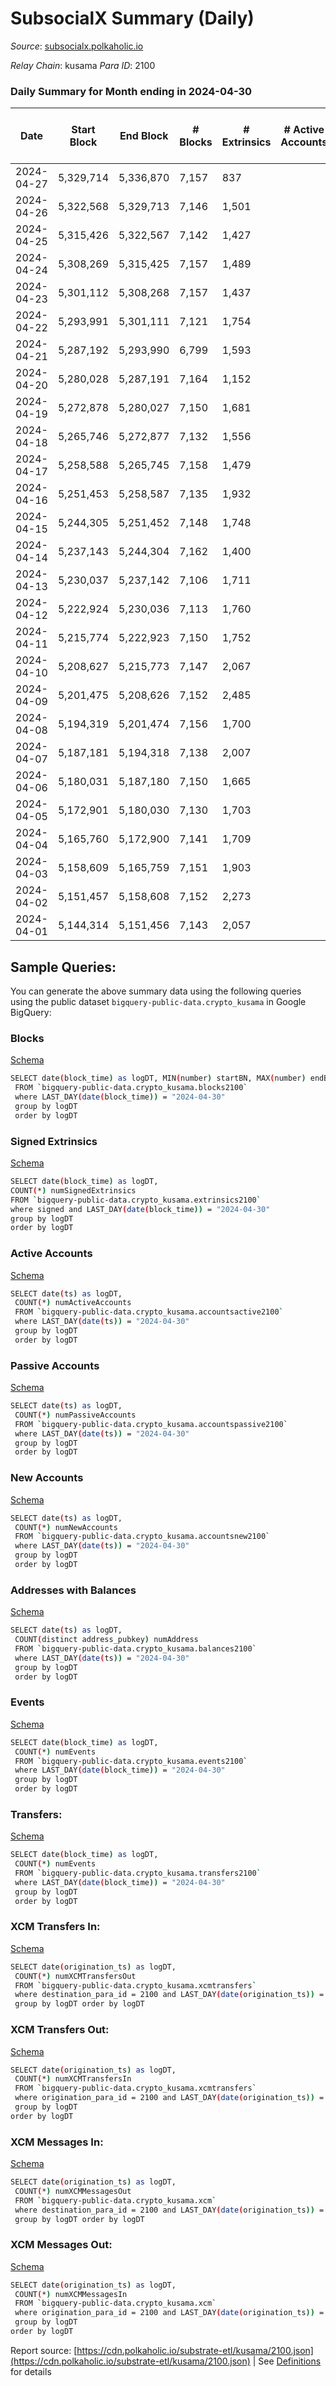 # SubsocialX Summary (Daily)

_Source_: [subsocialx.polkaholic.io](https://subsocialx.polkaholic.io)

*Relay Chain*: kusama
*Para ID*: 2100



### Daily Summary for Month ending in 2024-04-30


| Date    | Start Block | End Block | # Blocks | # Extrinsics | # Active Accounts | # Passive Accounts | # New Accounts | # Addresses | # Events  | # Transfers ($USD) | # XCM Transfers In ($USD) | # XCM Transfers Out ($USD) | # XCM In | # XCM Out | Issues |
|---------|-------------|-----------|----------|--------------|-------------------|--------------------|----------------|-------------|-----------|--------------------|---------------------------|----------------------------|----------|-----------|--------|
| 2024-04-27 | 5,329,714 | 5,336,870 | 7,157 | 837 |  |  |  |  | 17,753 | 30  |   |   |  |  |  |
| 2024-04-26 | 5,322,568 | 5,329,713 | 7,146 | 1,501 |  |  |  |  | 20,924 | 137  |   |   |  |  |  |
| 2024-04-25 | 5,315,426 | 5,322,567 | 7,142 | 1,427 |  |  |  |  | 20,356 | 60  |   |   |  |  |  |
| 2024-04-24 | 5,308,269 | 5,315,425 | 7,157 | 1,489 |  |  |  |  | 20,913 | 28  |   |   |  |  |  |
| 2024-04-23 | 5,301,112 | 5,308,268 | 7,157 | 1,437 |  |  |  |  | 20,471 | 18  |   |   |  |  |  |
| 2024-04-22 | 5,293,991 | 5,301,111 | 7,121 | 1,754 |  |  |  |  | 22,079 | 305  |   |   |  |  |  |
| 2024-04-21 | 5,287,192 | 5,293,990 | 6,799 | 1,593 |  |  |  |  | 20,743 | 8  |   |   |  |  |  |
| 2024-04-20 | 5,280,028 | 5,287,191 | 7,164 | 1,152 |  |  |  |  | 19,259 | 24  |   |   |  |  |  |
| 2024-04-19 | 5,272,878 | 5,280,027 | 7,150 | 1,681 |  |  |  |  | 21,973 | 12  |   |   |  |  |  |
| 2024-04-18 | 5,265,746 | 5,272,877 | 7,132 | 1,556 |  |  |  |  | 21,157 | 22  |   |   |  |  |  |
| 2024-04-17 | 5,258,588 | 5,265,745 | 7,158 | 1,479 |  |  |  |  | 20,976 | 6  |   |   |  |  |  |
| 2024-04-16 | 5,251,453 | 5,258,587 | 7,135 | 1,932 |  |  |  |  | 22,977 | 22  |   |   |  |  |  |
| 2024-04-15 | 5,244,305 | 5,251,452 | 7,148 | 1,748 |  |  |  |  | 22,809 | 294  |   |   |  |  |  |
| 2024-04-14 | 5,237,143 | 5,244,304 | 7,162 | 1,400 |  |  |  |  | 20,883 | 37  |   |   |  |  |  |
| 2024-04-13 | 5,230,037 | 5,237,142 | 7,106 | 1,711 |  |  |  |  | 21,587 | 26  |   |   |  |  |  |
| 2024-04-12 | 5,222,924 | 5,230,036 | 7,113 | 1,760 |  |  |  |  | 22,045 | 35  |   |   |  |  |  |
| 2024-04-11 | 5,215,774 | 5,222,923 | 7,150 | 1,752 |  |  |  |  | 22,326 | 15  |   |   |  |  |  |
| 2024-04-10 | 5,208,627 | 5,215,773 | 7,147 | 2,067 |  |  |  |  | 24,415 | 40  |   |   |  |  |  |
| 2024-04-09 | 5,201,475 | 5,208,626 | 7,152 | 2,485 |  |  |  |  | 25,603 | 33  |   |   |  |  |  |
| 2024-04-08 | 5,194,319 | 5,201,474 | 7,156 | 1,700 |  |  |  |  | 22,745 | 502  |   |   |  |  |  |
| 2024-04-07 | 5,187,181 | 5,194,318 | 7,138 | 2,007 |  |  |  |  | 23,499 | 173  |   |   |  |  |  |
| 2024-04-06 | 5,180,031 | 5,187,180 | 7,150 | 1,665 |  |  |  |  | 22,242 | 48  |   |   |  |  |  |
| 2024-04-05 | 5,172,901 | 5,180,030 | 7,130 | 1,703 |  |  |  |  | 22,497 | 28  |   |   |  |  |  |
| 2024-04-04 | 5,165,760 | 5,172,900 | 7,141 | 1,709 |  |  |  |  | 22,428 | 31  |   |   |  |  |  |
| 2024-04-03 | 5,158,609 | 5,165,759 | 7,151 | 1,903 |  |  |  |  | 24,085 | 42  |   |   |  |  |  |
| 2024-04-02 | 5,151,457 | 5,158,608 | 7,152 | 2,273 |  |  |  |  | 26,396 | 385  |   |   |  |  |  |
| 2024-04-01 | 5,144,314 | 5,151,456 | 7,143 | 2,057 |  |  |  |  | 24,418 | 37  |   |   |  |  |  |

## Sample Queries:
You can generate the above summary data using the following queries using the public dataset `bigquery-public-data.crypto_kusama` in Google BigQuery:


### Blocks 

[Schema](https://github.com/colorfulnotion/substrate-etl/blob/main/schema/blocks.json)

```bash
SELECT date(block_time) as logDT, MIN(number) startBN, MAX(number) endBN, COUNT(*) numBlocks 
 FROM `bigquery-public-data.crypto_kusama.blocks2100`  
 where LAST_DAY(date(block_time)) = "2024-04-30" 
 group by logDT 
 order by logDT
```

### Signed Extrinsics 

[Schema](https://github.com/colorfulnotion/substrate-etl/blob/main/schema/extrinsics.json)

```bash
SELECT date(block_time) as logDT, 
COUNT(*) numSignedExtrinsics 
FROM `bigquery-public-data.crypto_kusama.extrinsics2100`  
where signed and LAST_DAY(date(block_time)) = "2024-04-30" 
group by logDT 
order by logDT
```

### Active Accounts 

[Schema](https://github.com/colorfulnotion/substrate-etl/blob/main/schema/accountsactive.json)

```bash
SELECT date(ts) as logDT, 
 COUNT(*) numActiveAccounts 
 FROM `bigquery-public-data.crypto_kusama.accountsactive2100` 
 where LAST_DAY(date(ts)) = "2024-04-30" 
 group by logDT 
 order by logDT
```

### Passive Accounts 

[Schema](https://github.com/colorfulnotion/substrate-etl/blob/main/schema/accountspassive.json)

```bash
SELECT date(ts) as logDT, 
 COUNT(*) numPassiveAccounts 
 FROM `bigquery-public-data.crypto_kusama.accountspassive2100` 
 where LAST_DAY(date(ts)) = "2024-04-30" 
 group by logDT 
 order by logDT
```

### New Accounts 

[Schema](https://github.com/colorfulnotion/substrate-etl/blob/main/schema/accountsnew.json)

```bash
SELECT date(ts) as logDT, 
 COUNT(*) numNewAccounts 
 FROM `bigquery-public-data.crypto_kusama.accountsnew2100` 
 where LAST_DAY(date(ts)) = "2024-04-30" 
 group by logDT
 order by logDT
```

### Addresses with Balances 

[Schema](https://github.com/colorfulnotion/substrate-etl/blob/main/schema/balances.json)

```bash
SELECT date(ts) as logDT,
 COUNT(distinct address_pubkey) numAddress 
 FROM `bigquery-public-data.crypto_kusama.balances2100` 
 where LAST_DAY(date(ts)) = "2024-04-30" 
 group by logDT 
 order by logDT
```

### Events 

[Schema](https://github.com/colorfulnotion/substrate-etl/blob/main/schema/events.json)

```bash
SELECT date(block_time) as logDT, 
 COUNT(*) numEvents 
 FROM `bigquery-public-data.crypto_kusama.events2100` 
 where LAST_DAY(date(block_time)) = "2024-04-30" 
 group by logDT 
 order by logDT
```

### Transfers:

[Schema](https://github.com/colorfulnotion/substrate-etl/blob/main/schema/transfers.json)

```bash
SELECT date(block_time) as logDT, 
 COUNT(*) numEvents 
 FROM `bigquery-public-data.crypto_kusama.transfers2100` 
 where LAST_DAY(date(block_time)) = "2024-04-30" 
 group by logDT 
 order by logDT
```

### XCM Transfers In: 

[Schema](https://github.com/colorfulnotion/substrate-etl/blob/main/schema/xcmtransfers.json)

```bash
SELECT date(origination_ts) as logDT, 
 COUNT(*) numXCMTransfersOut 
 FROM `bigquery-public-data.crypto_kusama.xcmtransfers` 
 where destination_para_id = 2100 and LAST_DAY(date(origination_ts)) = "2024-04-30" 
 group by logDT order by logDT
```

### XCM Transfers Out: 

[Schema](https://github.com/colorfulnotion/substrate-etl/blob/main/schema/xcmtransfers.json)

```bash
SELECT date(origination_ts) as logDT, 
 COUNT(*) numXCMTransfersIn 
 FROM `bigquery-public-data.crypto_kusama.xcmtransfers` 
 where origination_para_id = 2100 and LAST_DAY(date(origination_ts)) = "2024-04-30" 
 group by logDT 
order by logDT
```

### XCM Messages In: 

[Schema](https://github.com/colorfulnotion/substrate-etl/blob/main/schema/xcm.json)

```bash
SELECT date(origination_ts) as logDT, 
 COUNT(*) numXCMMessagesOut 
 FROM `bigquery-public-data.crypto_kusama.xcm` 
 where destination_para_id = 2100 and LAST_DAY(date(origination_ts)) = "2024-04-30" 
 group by logDT order by logDT
```

### XCM Messages Out: 

[Schema](https://github.com/colorfulnotion/substrate-etl/blob/main/schema/xcm.json)

```bash
SELECT date(origination_ts) as logDT, 
 COUNT(*) numXCMMessagesIn 
 FROM `bigquery-public-data.crypto_kusama.xcm` 
 where origination_para_id = 2100 and LAST_DAY(date(origination_ts)) = "2024-04-30" 
 group by logDT 
order by logDT
```


Report source: [https://cdn.polkaholic.io/substrate-etl/kusama/2100.json](https://cdn.polkaholic.io/substrate-etl/kusama/2100.json) | See [Definitions](/DEFINITIONS.md) for details
